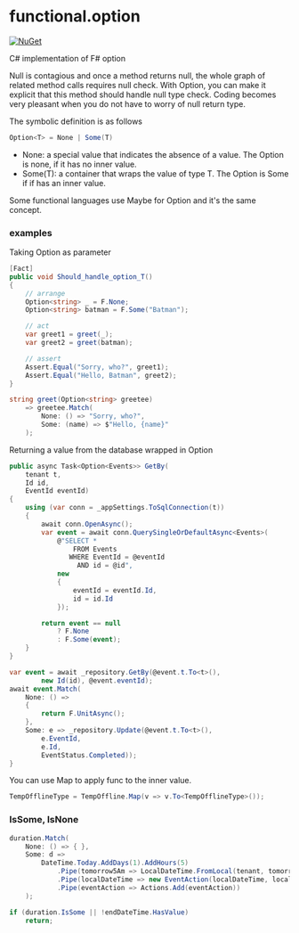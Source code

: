 # functional.option

[![NuGet](https://buildstats.info/nuget/functional.option)](https://www.nuget.org/packages/functional.option/)

C# implementation of F# option

Null is contagious and once a method returns null, the whole graph of related method calls requires null check. 
With Option<T>, you can make it explicit that this method should handle null type check. Coding becomes very pleasant when you do not have to worry of null return type.

The symbolic definition is as follows

```csharp
Option<T> = None | Some(T)
```

* None: a special value that indicates the absence of a value. The Option is none, if it has no inner value.
* Some(T): a container that wraps the value of type T. The Option is Some if if has an inner value.

Some functional languages use Maybe for Option and it's the same concept.

### examples

Taking Option as parameter

```csharp
[Fact]
public void Should_handle_option_T()
{
    // arrange
    Option<string> _ = F.None;
    Option<string> batman = F.Some("Batman");

    // act
    var greet1 = greet(_);
    var greet2 = greet(batman);

    // assert
    Assert.Equal("Sorry, who?", greet1);
    Assert.Equal("Hello, Batman", greet2);
}

string greet(Option<string> greetee)
    => greetee.Match(
        None: () => "Sorry, who?",
        Some: (name) => $"Hello, {name}"
    );

```

Returning a value from the database wrapped in Option

```csharp
public async Task<Option<Events>> GetBy(
    tenant t,
    Id id,
    EventId eventId)
{
    using (var conn = _appSettings.ToSqlConnection(t))
    {
        await conn.OpenAsync();
        var event = await conn.QuerySingleOrDefaultAsync<Events>(
            @"SELECT *
                FROM Events
               WHERE EventId = @eventId
                 AND id = @id",
            new
            {
                eventId = eventId.Id,
                id = id.Id
            });

        return event == null
            ? F.None
            : F.Some(event);
    }
}

var event = await _repository.GetBy(@event.t.To<t>(), 
        new Id(id), @event.eventId);
await event.Match(
    None: () => 
    {
        return F.UnitAsync();
    },
    Some: e => _repository.Update(@event.t.To<t>(),
        e.EventId,
        e.Id,
        EventStatus.Completed));
}

```

You can use Map to apply func to the inner value.

```csharp
TempOfflineType = TempOffline.Map(v => v.To<TempOfflineType>());
```

### IsSome, IsNone

```csharp
duration.Match(
    None: () => { },
    Some: d =>
        DateTime.Today.AddDays(1).AddHours(5)
            .Pipe(tomorrow5Am => LocalDateTime.FromLocal(tenant, tomorrow5Am))
            .Pipe(localDateTime => new EventAction(localDateTime, localDateTime.ToUtc(), ActionType.BringOnline))
            .Pipe(eventAction => Actions.Add(eventAction))
    );

if (duration.IsSome || !endDateTime.HasValue)
    return;

```
